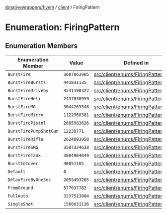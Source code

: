 [@nativewrappers/fivem](../../README.md) / [client](../README.md) / FiringPattern

# Enumeration: FiringPattern

## Enumeration Members

| Enumeration Member | Value | Defined in |
| ------ | ------ | ------ |
| `BurstFire` | `3607063905` | [src/client/enums/FiringPattern.ts:4](https://github.com/nativewrappers/fivem/blob/48a3f351defb1a6508113ef71a8290d8cb1a458c/src/client/enums/FiringPattern.ts#L4) |
| `BurstFireBursts` | `445831135` | [src/client/enums/FiringPattern.ts:17](https://github.com/nativewrappers/fivem/blob/48a3f351defb1a6508113ef71a8290d8cb1a458c/src/client/enums/FiringPattern.ts#L17) |
| `BurstFireDriveby` | `3541198322` | [src/client/enums/FiringPattern.ts:6](https://github.com/nativewrappers/fivem/blob/48a3f351defb1a6508113ef71a8290d8cb1a458c/src/client/enums/FiringPattern.ts#L6) |
| `BurstFireHeli` | `2437838959` | [src/client/enums/FiringPattern.ts:15](https://github.com/nativewrappers/fivem/blob/48a3f351defb1a6508113ef71a8290d8cb1a458c/src/client/enums/FiringPattern.ts#L15) |
| `BurstFireMG` | `3044263348` | [src/client/enums/FiringPattern.ts:13](https://github.com/nativewrappers/fivem/blob/48a3f351defb1a6508113ef71a8290d8cb1a458c/src/client/enums/FiringPattern.ts#L13) |
| `BurstFireMicro` | `1122960381` | [src/client/enums/FiringPattern.ts:16](https://github.com/nativewrappers/fivem/blob/48a3f351defb1a6508113ef71a8290d8cb1a458c/src/client/enums/FiringPattern.ts#L16) |
| `BurstFirePistol` | `2685983626` | [src/client/enums/FiringPattern.ts:10](https://github.com/nativewrappers/fivem/blob/48a3f351defb1a6508113ef71a8290d8cb1a458c/src/client/enums/FiringPattern.ts#L10) |
| `BurstFirePumpShotGun` | `12239771` | [src/client/enums/FiringPattern.ts:14](https://github.com/nativewrappers/fivem/blob/48a3f351defb1a6508113ef71a8290d8cb1a458c/src/client/enums/FiringPattern.ts#L14) |
| `BurstFireRifle` | `2624893958` | [src/client/enums/FiringPattern.ts:12](https://github.com/nativewrappers/fivem/blob/48a3f351defb1a6508113ef71a8290d8cb1a458c/src/client/enums/FiringPattern.ts#L12) |
| `BurstFireSMG` | `3507334638` | [src/client/enums/FiringPattern.ts:11](https://github.com/nativewrappers/fivem/blob/48a3f351defb1a6508113ef71a8290d8cb1a458c/src/client/enums/FiringPattern.ts#L11) |
| `BurstFireTank` | `3804904049` | [src/client/enums/FiringPattern.ts:18](https://github.com/nativewrappers/fivem/blob/48a3f351defb1a6508113ef71a8290d8cb1a458c/src/client/enums/FiringPattern.ts#L18) |
| `BurstInCover` | `40051185` | [src/client/enums/FiringPattern.ts:5](https://github.com/nativewrappers/fivem/blob/48a3f351defb1a6508113ef71a8290d8cb1a458c/src/client/enums/FiringPattern.ts#L5) |
| `Default` | `0` | [src/client/enums/FiringPattern.ts:2](https://github.com/nativewrappers/fivem/blob/48a3f351defb1a6508113ef71a8290d8cb1a458c/src/client/enums/FiringPattern.ts#L2) |
| `DelayFireByOneSec` | `2055493265` | [src/client/enums/FiringPattern.ts:8](https://github.com/nativewrappers/fivem/blob/48a3f351defb1a6508113ef71a8290d8cb1a458c/src/client/enums/FiringPattern.ts#L8) |
| `FromGround` | `577037782` | [src/client/enums/FiringPattern.ts:7](https://github.com/nativewrappers/fivem/blob/48a3f351defb1a6508113ef71a8290d8cb1a458c/src/client/enums/FiringPattern.ts#L7) |
| `FullAuto` | `3337513804` | [src/client/enums/FiringPattern.ts:3](https://github.com/nativewrappers/fivem/blob/48a3f351defb1a6508113ef71a8290d8cb1a458c/src/client/enums/FiringPattern.ts#L3) |
| `SingleShot` | `1566631136` | [src/client/enums/FiringPattern.ts:9](https://github.com/nativewrappers/fivem/blob/48a3f351defb1a6508113ef71a8290d8cb1a458c/src/client/enums/FiringPattern.ts#L9) |
